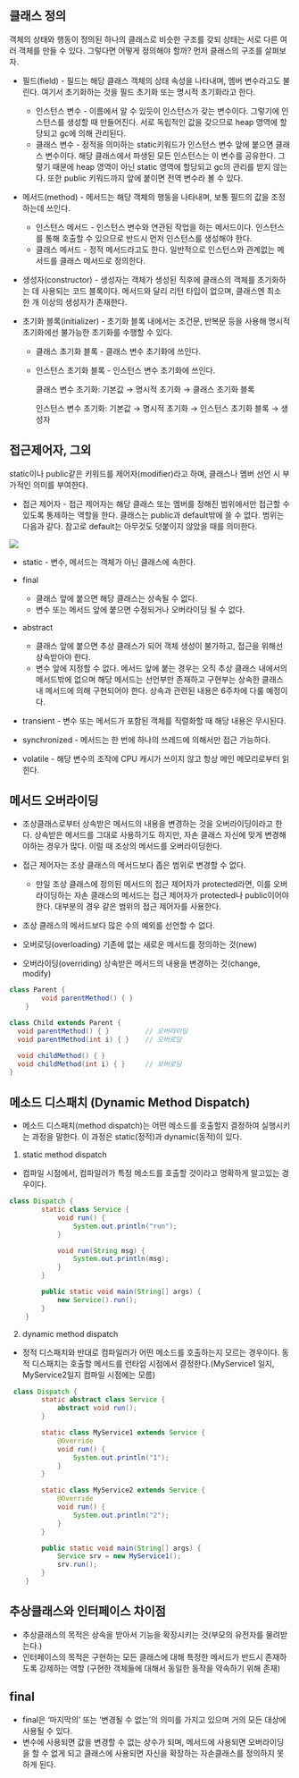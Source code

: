 ## 클래스 정의
객체의 상태와 행동이 정의된 하나의 클래스로 비슷한 구조를 갖되 상태는 서로 다른 여러 객체를 만들 수 있다. 그렇다면 어떻게 정의해야 할까? 먼저 클래스의 구조를 살펴보자.

- 필드(field) - 필드는 해당 클래스 객체의 상태 속성을 나타내며, 멤버 변수라고도 불린다. 여기서 초기화하는 것을 필드 초기화 또는 명시적 초기화라고 한다.

   - 인스턴스 변수 - 이름에서 알 수 있듯이 인스턴스가 갖는 변수이다. 그렇기에 인스턴스를 생성할 때 만들어진다. 서로 독립적인 값을 갖으므로 heap 영역에 할당되고 gc에 의해 관리된다.
   - 클래스 변수 - 정적을 의미하는 static키워드가 인스턴스 변수 앞에 붙으면 클래스 변수이다. 해당 클래스에서 파생된 모든 인스턴스는 이 변수를 공유한다. 그렇기 때문에 heap 영역이 아닌 static 영역에 할당되고 gc의 관리를 받지 않는다. 또한 public 키워드까지 앞에 붙이면 전역 변수라 볼 수 있다.

- 메서드(method) - 메서드는 해당 객체의 행동을 나타내며, 보통 필드의 값을 조정하는데 쓰인다.

   - 인스턴스 메서드 - 인스턴스 변수와 연관된 작업을 하는 메서드이다. 인스턴스를 통해 호출할 수 있으므로 반드시 먼저 인스턴스를 생성해야 한다.
   - 클래스 메서드 - 정적 메서드라고도 한다. 일반적으로 인스턴스와 관계없는 메서드를 클래스 메서드로 정의한다.
- 생성자(constructor) - 생성자는 객체가 생성된 직후에 클래스의 객체를 초기화하는 데 사용되는 코드 블록이다. 메서드와 달리 리턴 타입이 없으며, 클래스엔 최소 한 개 이상의 생성자가 존재한다.
- 초기화 블록(initializer) - 초기화 블록 내에서는 조건문, 반복문 등을 사용해 명시적 초기화에선 불가능한 초기화를 수행할 수 있다.

   - 클래스 초기화 블록 - 클래스 변수 초기화에 쓰인다.
   - 인스턴스 초기화 블록 - 인스턴스 변수 초기화에 쓰인다.

     클래스 변수 초기화: 기본값 → 명시적 초기화 → 클래스 초기화 블록
     
     인스턴스 변수 초기화: 기본값 → 명시적 초기화 → 인스턴스 초기화 블록 → 생성자

## 접근제어자, 그외

static이나 public같은 키워드를 제어자(modifier)라고 하며, 클래스나 멤버 선언 시 부가적인 의미를 부여한다.

- 접근 제어자 - 접근 제어자는 해당 클래스 또는 멤버를 정해진 범위에서만 접근할 수 있도록 통제하는 역할을 한다. 클래스는 public과 default밖에 쓸 수 없다. 범위는 다음과 같다. 참고로 default는 아무것도 덧붙이지 않았을 때를 의미한다.

![](https://jeeneee.dev/static/f696bef2cc0494a8ba68c72411b52879/cad6c/access-modifier.png)

- static - 변수, 메서드는 객체가 아닌 클래스에 속한다.
- final

   - 클래스 앞에 붙으면 해당 클래스는 상속될 수 없다.
   - 변수 또는 메서드 앞에 붙으면 수정되거나 오버라이딩 될 수 없다.
- abstract

   - 클래스 앞에 붙으면 추상 클래스가 되어 객체 생성이 불가하고, 접근을 위해선 상속받아야 한다.
   - 변수 앞에 지정할 수 없다. 메서드 앞에 붙는 경우는 오직 추상 클래스 내에서의 메서드밖에 없으며 해당 메서드는 선언부만 존재하고 구현부는 상속한 클래스 내 메서드에 의해 구현되어야 한다. 상속과 관련된 내용은 6주차에 다룰 예정이다.
- transient - 변수 또는 메서드가 포함된 객체를 직렬화할 때 해당 내용은 무시된다.
- synchronized - 메서드는 한 번에 하나의 쓰레드에 의해서만 접근 가능하다.
- volatile - 해당 변수의 조작에 CPU 캐시가 쓰이지 않고 항상 메인 메모리로부터 읽힌다.

## 메서드 오버라이딩
- 조상클래스로부터 상속받은 메서드의 내용을 변경하는 것을 오버라이딩이라고 한다. 상속받은 메서드를 그대로 사용하기도 하지만, 자손 클래스 자신에 맞게 변경해야하는 경우가 많다. 이럴 때 조상의 메서드를 오버라이딩한다.
- 접근 제어자는 조상 클래스의 메서드보다 좁은 범위로 변경할 수 없다.
   - 만일 조상 클래스에 정의된 메서드의 접근 제어자가 protected라면, 이를 오버라이딩하는 자손 클래스의 메서드는 접근 제어자가 protected나 public이어야 한다. 대부분의 경우 같은 범위의 접근 제어자를 사용한다.
- 조상 클래스의 메서드보다 많은 수의 예외를 선언할 수 없다.

- 오버로딩(overloading) 기존에 없는 새로운 메서드를 정의하는 것(new)
- 오버라이딩(overriding) 상속받은 메서드의 내용을 변경하는 것(change, modify)

```java
class Parent {
        void parentMethod() { }
    }

class Child extends Parent {
  void parentMethod() { }         // 오버라이딩
  void parentMethod(int i) { }    // 오버로딩

  void childMethod() { }
  void childMethod(int i) { }     // 오버로딩
}
```

## 메소드 디스패치 (Dynamic Method Dispatch)
 - 메소드 디스패치(method dispatch)는 어떤 메소드를 호출할지 결정하여 실행시키는 과정을 말한다. 이 과정은 static(정적)과 dynamic(동적)이 있다.
1. static method dispatch
 - 컴파일 시점에서, 컴파일러가 특정 메소드를 호출할 것이라고 명확하게 알고있는 경우이다.
```java
class Dispatch {
        static class Service {
            void run() {
                System.out.println("run");
            }

            void run(String msg) {
                System.out.println(msg);
            }
        }

        public static void main(String[] args) {
            new Service().run();
        }
    }
```
2. dynamic method dispatch
 - 정적 디스패치와 반대로 컴파일러가 어떤 메소드를 호출하는지 모르는 경우이다. 동적 디스패치는 호출할 메서드를 런타임 시점에서 결정한다.(MyService1 일지, MyService2일지 컴파일 시점에는 모름)
```java
 class Dispatch {
        static abstract class Service {
            abstract void run();
        }

        static class MyService1 extends Service {
            @Override
            void run() {
                System.out.println("1");
            }
        }

        static class MyService2 extends Service {
            @Override
            void run() {
                System.out.println("2");
            }
        }

        public static void main(String[] args) {
            Service srv = new MyService1();
            srv.run();
        }
    }
```

## 추상클래스와 인터페이스 차이점
- 추상클래스의 목적은 상속을 받아서 기능을 확장시키는 것(부모의 유전자를 물려받는다.)
- 인터페이스의 목적은 구현하는 모든 클래스에 대해 특정한 메서드가 반드시 존재하도록 강제하는 역할 (구현한 객체들에 대해서 동일한 동작을 약속하기 위해 존재)

## final
- final은 ‘마지막의’ 또는 ‘변경될 수 없는’의 의미를 가지고 있으며 거의 모든 대상에 사용될 수 있다.
- 변수에 사용되면 값을 변경할 수 없는 상수가 되며, 메서드에 사용되면 오버라이딩을 할 수 없게 되고 클래스에 사용되면 자신을 확장하는 자손클래스를 정의하지 못하게 된다.
